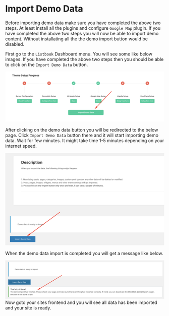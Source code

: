 # Import Demo Data

Before importing demo data make sure you have completed the above two steps. At least install all the plugins and configure `Google Map` plugin. If you have completed the above two steps you will now be able to import demo content. Without installating all the the demo import button would be disabled.

First go to the `Listbook` Dashboard menu. You will see some like below images. If you have completed the above two steps then you should be able to click on the `Import Demo Data` button.

![](/assets/import-demo-content.png)

After clicking on the demo data button you will be redirected to the below page. Click `Import Demo Data` button there and it will start importing demo data. Wait for few minutes. It might take time 1-5 minutes depending on your internet speed.

![](/assets/importing-page.png)

When the demo data import is completed you will get a message like below.

![](/assets/complete-demo-import.png)Now goto your sites frontend and you will see all data has been imported and your site is ready. 

